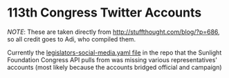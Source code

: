 # 113th Congress Twitter Accounts

*NOTE*: These are taken directly from http://stuffthought.com/blog/?p=686, so
all credit goes to Adi, who compiled them.

Currently the [legislators-social-media.yaml file](https://github.com/unitedstates/congress-legislators/blob/master/legislators-social-media.yaml)
in the repo that the Sunlight Foundation Congress API pulls from was missing various
representatives' accounts (most likely because the accounts bridged official and campaign) 
